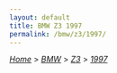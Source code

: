 ```yaml
---
layout: default
title: BMW Z3 1997
permalink: /bmw/z3/1997/
---
```

[*Home*](/) > [*BMW*](/bmw/) > [*Z3*](/bmw/z3/) > [*1997*](/bmw/z3/1997/)
